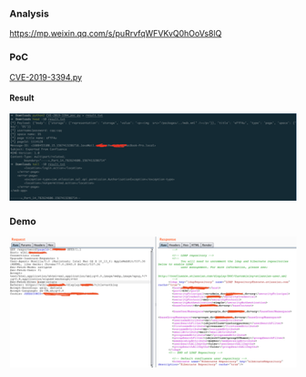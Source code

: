 ### Analysis
https://mp.weixin.qq.com/s/puRrvfqWFVKvQ0hOoVs8lQ

### PoC
[CVE-2019-3394.py](https://github.com/shadowsock5/Poc/blob/master/Confluence/CVE-2019-3394.py)
#### Result
![](imgs/poc_result.png.png)

### Demo
![](imgs/CVE-2019-3394_poc.png)
